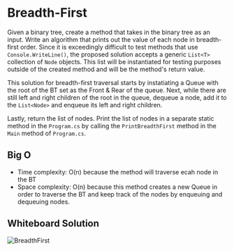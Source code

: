 # Breadth-First

Given a binary tree, create a method that takes in the binary tree as an input. Write an algorithm that prints out the value of each node in breadth-first order. Since it is exceedingly difficult to test methods that use `Console.WriteLine()`, the proposed solution accepts a generic `List<T>` collection of `Node` objects. This list will be instantiated for testing purposes outside of the created method and will be the method's return value.

This solution for breadth-first traversal starts by instatiating a Queue with the root of the BT set as the Front & Rear of the queue. Next, while there are still left and right children of the root in the queue, dequeue a node, add it to the `List<Node>` and enqueue its left and right children.

Lastly, return the list of nodes. Print the list of nodes in a separate static method in the `Program.cs` by calling the `PrintBreadthFirst` method in the `Main` method of `Program.cs`.

## Big O

* Time complexity: O(n) because the method will traverse ecah node in the BT
* Space complexity: O(n) because this method creates a new Queue in order to traverse the BT and keep track of the nodes by enqueuing and dequeuing nodes.

## Whiteboard Solution

![BreadthFirst](https://github.com/rh24/Data-Structures-and-Algorithms/blob/breadth-first/assets/BreadthFirst.jpg)